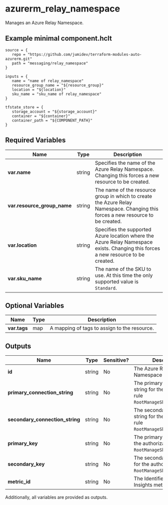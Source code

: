 # azurerm_relay_namespace

Manages an Azure Relay Namespace.

## Example minimal component.hclt

```hcl
source = {
   repo = "https://github.com/jumidev/terraform-modules-auto-azurerm.git" 
   path = "messaging/relay_namespace" 
}

inputs = {
   name = "name of relay_namespace" 
   resource_group_name = "${resource_group}" 
   location = "${location}" 
   sku_name = "sku_name of relay_namespace" 
}

tfstate_store = {
   storage_account = "${storage_account}" 
   container = "${container}" 
   container_path = "${COMPONENT_PATH}" 
}

```

## Required Variables

| Name | Type |  Description |
| ---- | --------- |  ----------- |
| **var.name** | string |  Specifies the name of the Azure Relay Namespace. Changing this forces a new resource to be created. | 
| **var.resource_group_name** | string |  The name of the resource group in which to create the Azure Relay Namespace. Changing this forces a new resource to be created. | 
| **var.location** | string |  Specifies the supported Azure location where the Azure Relay Namespace exists. Changing this forces a new resource to be created. | 
| **var.sku_name** | string |  The name of the SKU to use. At this time the only supported value is `Standard`. | 

## Optional Variables

| Name | Type |  Description |
| ---- | --------- |  ----------- |
| **var.tags** | map |  A mapping of tags to assign to the resource. | 



## Outputs

| Name | Type | Sensitive? | Description |
| ---- | ---- | --------- | --------- |
| **id** | string | No  | The Azure Relay Namespace ID. | 
| **primary_connection_string** | string | No  | The primary connection string for the authorization rule `RootManageSharedAccessKey`. | 
| **secondary_connection_string** | string | No  | The secondary connection string for the authorization rule `RootManageSharedAccessKey`. | 
| **primary_key** | string | No  | The primary access key for the authorization rule `RootManageSharedAccessKey`. | 
| **secondary_key** | string | No  | The secondary access key for the authorization rule `RootManageSharedAccessKey`. | 
| **metric_id** | string | No  | The Identifier for Azure Insights metrics. | 

Additionally, all variables are provided as outputs.
